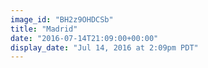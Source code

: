 ```yaml
---
image_id: "BH2z9OHDCSb"
title: "Madrid"
date: "2016-07-14T21:09:00+00:00"
display_date: "Jul 14, 2016 at 2:09pm PDT"
---
```

